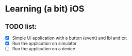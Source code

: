 # Learning (a bit) iOS

## TODO list:

- [x] Simple UI application with a button (event) and lbl and txt
- [x] Run the application on simulator
- [ ] Run the application on a device
